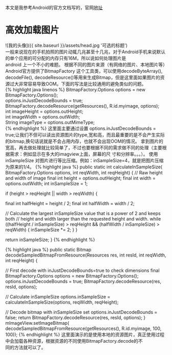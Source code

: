 
本文是我参考Android的官方文档写的，官网[地址](https://developer.android.com/training/displaying-bitmaps/index.html)    

# 高效加载图片  

![我的头像]({{ site.baseurl }}/assets/head.jpg '可选的标题')  
一般来说现在的手机拍照的图片动辄几兆甚至十几兆，对于Android手机来说默认的单个应用的可分配的内存只有16M，所以说如何处理图片是  
android 上一个不小的难题。
根据不同的图片来源（有网络的图片、本地图片等）Android官方提供了BitmapFactory 这个工具类，可以使用decodeByteArray(),   decodeFile(), decodeResource()等用来生成Bitmap，但是这里面如果图片的资源过大非常容易导致OOM。下面的写法是比较通用的避免类似的问题。  
{% highlight java linenos %}
BitmapFactory.Options options = new BitmapFactory.Options();  
options.inJustDecodeBounds = true;  
BitmapFactory.decodeResource(getResources(), R.id.myimage, options);  
int imageHeight = options.outHeight;  
int imageWidth = options.outWidth;  
String imageType = options.outMimeType;  
{% endhighlight %}
这里面主要通过设置 options.inJustDecodeBounds = true;让我们不但可以读出资源图片的type,宽和高，而且最重要的是不会产生实际的bitmap,换句话说就是不会占用内存，也就不会出现OOM的情况。
拿到图片的宽高，再去做处理就比较简单了，不过也要根据不同的需求做不同的处理（主要根据需求：例如显示在多大的imagview上面，屏幕的尺  寸和分辨率。。。）。
使用inSampleSize 对图片进行等比压缩。例如：inSampleSize=4，就是把图片压缩为原来的1/4。
{% highlight java %}
public static int calculateInSampleSize(
    BitmapFactory.Options options, int reqWidth, int reqHeight) {
// Raw height and width of image
final int height = options.outHeight;
final int width = options.outWidth;
int inSampleSize = 1;

if (height > reqHeight || width > reqWidth) {

final int halfHeight = height / 2;
final int halfWidth = width / 2;

// Calculate the largest inSampleSize value that is a power of 2 and keeps both
// height and width larger than the requested height and width.
while ((halfHeight / inSampleSize) > reqHeight
        && (halfWidth / inSampleSize) > reqWidth) {
    inSampleSize *= 2;
}
}

return inSampleSize;
}
	{% endhighlight %}

{% highlight java %}
public static Bitmap decodeSampledBitmapFromResource(Resources res, int resId,
    int reqWidth, int reqHeight) {

// First decode with inJustDecodeBounds=true to check dimensions
final BitmapFactory.Options options = new BitmapFactory.Options();
options.inJustDecodeBounds = true;
BitmapFactory.decodeResource(res, resId, options);

// Calculate inSampleSize
options.inSampleSize = calculateInSampleSize(options, reqWidth, reqHeight);

// Decode bitmap with inSampleSize set
options.inJustDecodeBounds = false;
return BitmapFactory.decodeResource(res, resId, options);
}
mImageView.setImageBitmap(
decodeSampledBitmapFromResource(getResources(), R.id.myimage, 100, 100));
{% endhighlight %}
这里面演示的是使用本地的资源图片，真正使用过程中会加载各种资源，根据资源的不同使用BitmapFactory.decode的不  
同的方法就可以了。

# 



